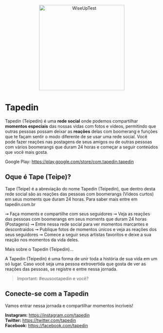<p align="center">
  <img src="https://imgur.com/RXUY6ow.png" width="280" title="WiseUpTest">
</p>

# Tapedin

Tapedin (Teipedin) é uma **rede social** onde podemos compartilhar **momentos especiais** das nossas vidas com fotos e vídeos, permitindo que outras pessoas possam deixar as **reações** delas com boomerang e funções que te façam sentir o modo diferente de se usar uma rede social. Você pode fazer reações nas postagens de seus amigos ou de outras pessoas com vários boomerangs que duram 24 horas e começar a seguir conteúdos que você mais gosta.

Google Play: https://play.google.com/store/com.tapedin.tapedin

## Oque é Tape (Teipe)?

Tape (Teipe) é a abreviação do nome Tapedin (Teipedin), que dentro desta rede social são as reações das pessoas com boomerangs (Vídeos curtos) em seus moments que duram 24 horas. Para saber mais entre em tapedin.com.br

⇝ Faça moments e compartilhe com seus seguidores
⇝ Veja as reações das pessoas com boomerangs em seus moments que duram 24 horas (Postagens)
⇝ Entre nessa rede social para ver momentos marcantes e descontraídos
⇝ Publique fotos de momentos únicos e veja as reações dos seus seguidores
⇝ Comece a seguir seus artistas favoritos e deixe a sua reação nos momentos da vida deles.

Mais sobre o Tapedin (Teipedin)...

A Tapedin (Teipedin) é uma forma de unir toda a história de sua vida em um só lugar. Caso você seja uma pessoa extrovertida que gosta de ver as reações das pessoas, se registre e entre nessa jornada.

> Important: #euusootapedin e você?

## Conecte-se com a Tapedin

Vamos entrar nessa jornada e compartilhar momentos incríveis!

**Instagram:** https://instagram.com/tapedin <br/>
**Twitter:** https://twitter.com/tapedin <br/>
**Facebook:** https://facebook.com/tapedin <br/>
